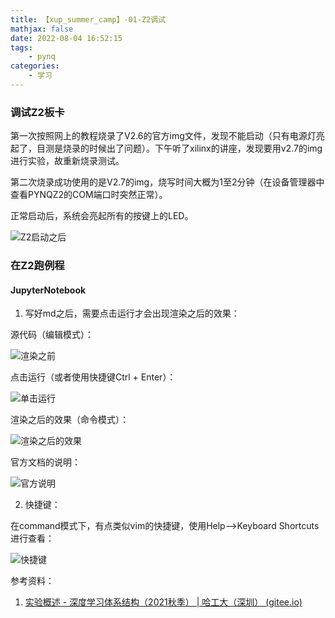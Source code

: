 ```yaml
---
title: 【xup_summer_camp】-01-Z2调试
mathjax: false
date: 2022-08-04 16:52:15
tags:
    - pynq
categories:
    - 学习
---
```


### 调试Z2板卡

第一次按照网上的教程烧录了V2.6的官方img文件，发现不能启动（只有电源灯亮起了，目测是烧录的时候出了问题）。下午听了xilinx的讲座，发现要用v2.7的img进行实验，故重新烧录测试。

第二次烧录成功使用的是V2.7的img，烧写时间大概为1至2分钟（在设备管理器中查看PYNQZ2的COM端口时突然正常）。

正常启动后，系统会亮起所有的按键上的LED。

<!--more-->

![Z2启动之后](https://s2.loli.net/2022/08/04/mJjf6TLy5kzd4vw.jpg)

### 在Z2跑例程

#### JupyterNotebook

1. 写好md之后，需要点击运行才会出现渲染之后的效果：

源代码（编辑模式）：

![渲染之前](https://s2.loli.net/2022/08/05/FiZvEGU5TsJ7218.png)

点击运行（或者使用快捷键Ctrl + Enter）：

![单击运行](https://s2.loli.net/2022/08/05/gTqujCrSbFyMNLh.png)

渲染之后的效果（命令模式）：

![渲染之后的效果](https://s2.loli.net/2022/08/05/Ic3D8lUnVziTFfj.png)

官方文档的说明：

![官方说明](https://s2.loli.net/2022/08/05/XZYQ5ujed76MPWa.png)

2. 快捷键：

在command模式下，有点类似vim的快捷键，使用Help-->Keyboard Shortcuts进行查看：

![快捷键](https://s2.loli.net/2022/08/05/RVD9dtG6Z7BmLxk.png)

参考资料：
1. [实验概述 \- 深度学习体系结构（2021秋季） | 哈工大（深圳） (gitee.io)](https://hitsz-cslab.gitee.io/dla/lab1/overview/)